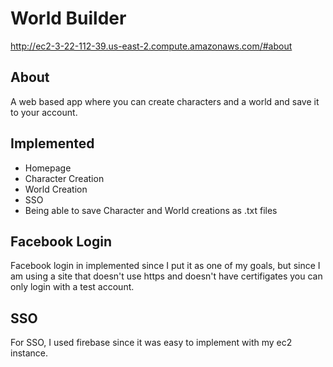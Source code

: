 # World Builder
http://ec2-3-22-112-39.us-east-2.compute.amazonaws.com/#about

## About
A web based app where you can create characters and a world and save it to your account. 

## Implemented
- Homepage
- Character Creation
- World Creation
- SSO
- Being able to save Character and World creations as .txt files

## Facebook Login
Facebook login in implemented since I put it as one of my goals, but since I am using a site that doesn't use https and doesn't have certifigates you can only login with a test account.

## SSO
For SSO, I used firebase since it was easy to implement with my ec2 instance.

